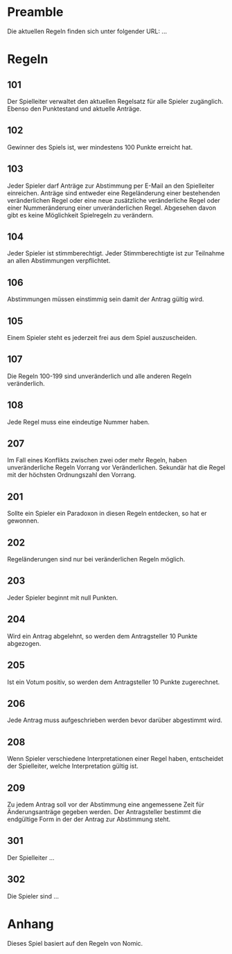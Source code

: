 # Preamble

Die aktuellen Regeln finden sich unter folgender URL: ...

# Regeln

## 101
Der Spielleiter verwaltet den aktuellen Regelsatz für alle Spieler zugänglich.
Ebenso den Punktestand und aktuelle Anträge.

## 102
Gewinner des Spiels ist, wer mindestens 100 Punkte erreicht hat.

## 103
Jeder Spieler darf Anträge zur Abstimmung per E-Mail an den Spielleiter einreichen.
Anträge sind entweder eine Regeländerung einer bestehenden veränderlichen Regel
oder eine neue zusätzliche veränderliche Regel
oder einer Nummeränderung einer unveränderlichen Regel.
Abgesehen davon gibt es keine Möglichkeit Spielregeln zu verändern.

## 104
Jeder Spieler ist stimmberechtigt.
Jeder Stimmberechtigte ist zur Teilnahme an allen Abstimmungen verpflichtet.

## 106
Abstimmungen müssen einstimmig sein damit der Antrag gültig wird.

## 105
Einem Spieler steht es jederzeit frei aus dem Spiel auszuscheiden.

## 107
Die Regeln 100-199 sind unveränderlich und alle anderen Regeln veränderlich.

## 108
Jede Regel muss eine eindeutige Nummer haben.

## 207
Im Fall eines Konflikts zwischen zwei oder mehr Regeln,
haben unveränderliche Regeln Vorrang vor Veränderlichen.
Sekundär hat die Regel mit der höchsten Ordnungszahl den Vorrang.

## 201
Sollte ein Spieler ein Paradoxon in diesen Regeln entdecken, so hat er gewonnen.

## 202
Regeländerungen sind nur bei veränderlichen Regeln möglich.

## 203
Jeder Spieler beginnt mit null Punkten.

## 204
Wird ein Antrag abgelehnt, so werden dem Antragsteller 10 Punkte abgezogen.

## 205
Ist ein Votum positiv, so werden dem Antragsteller 10 Punkte zugerechnet.

## 206
Jede Antrag muss aufgeschrieben werden bevor darüber abgestimmt wird.

## 208
Wenn Spieler verschiedene Interpretationen einer Regel haben,
entscheidet der Spielleiter, welche Interpretation gültig ist.

## 209
Zu jedem Antrag soll vor der Abstimmung eine angemessene Zeit für Änderungsanträge gegeben werden.
Der Antragsteller bestimmt die endgültige Form in der der Antrag zur Abstimmung steht.

## 301
Der Spielleiter ...

## 302
Die Spieler sind ...

# Anhang

Dieses Spiel basiert auf den Regeln von Nomic.

